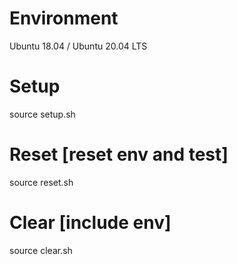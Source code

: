 # Environment
Ubuntu 18.04 / Ubuntu 20.04 LTS
# Setup
source setup.sh
# Reset [reset env and test]
source reset.sh
# Clear [include env]
source clear.sh
